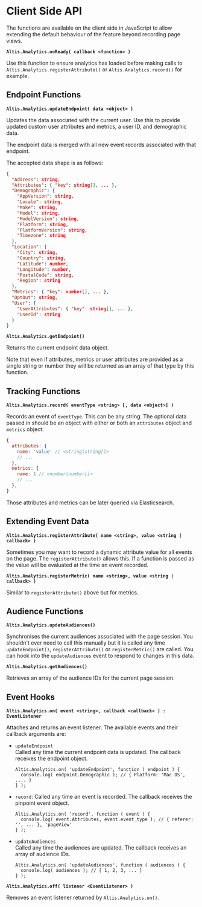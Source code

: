 # Client Side API

The functions are available on the client side in JavaScript to allow extending the default behaviour of the feature beyond recording page views.

**`Altis.Analytics.onReady( callback <function> )`**

Use this function to ensure analytics has loaded before making calls to `Altis.Analytics.registerAttribute()` or `Altis.Analytics.record()` for example.

## Endpoint Functions

**`Altis.Analytics.updateEndpoint( data <object> )`**

Updates the data associated with the current user. Use this to provide updated custom user attributes and metrics, a user ID, and demographic data.

The endpoint data is merged with all new event records associated with that endpoint.

The accepted data shape is as follows:

```json
{
  "Address": string,
  "Attributes": { "key": string[], ... },
  "Demographic": {
    "AppVersion": string,
    "Locale": string,
    "Make": string,
    "Model": string,
    "ModelVersion": string,
    "Platform": string,
    "PlatformVersion": string,
    "Timezone": string
  },
  "Location": {
    "City": string,
    "Country": string,
    "Latitude": number,
    "Longitude": number,
    "PostalCode": string,
    "Region": string
  },
  "Metrics": { "key": number[], ... },
  "OptOut": string,
  "User": {
    "UserAttributes": { "key": string[], ... },
    "UserId": string
  }
}
```

**`Altis.Analytics.getEndpoint()`**

Returns the current endpoint data object.

Note that even if attributes, metrics or user attributes are provided as a single string or number they will be returned as an array of that type by this function.

## Tracking Functions

**`Altis.Analytics.record( eventType <string> [, data <object>] )`**

Records an event of `eventType`. This can be any string. The optional data passed in should be an object with either or both an `attributes` object and `metrics` object:

```js
{
  attributes: {
    name: 'value' // <string|string[]>
    // ...
  },
  metrics: {
    name: 1 // <number|number[]>
    // ...
  },
}
```

Those attributes and metrics can be later queried via Elasticsearch.

## Extending Event Data

**`Altis.Analytics.registerAttribute( name <string>, value <string | callback> )`**

Sometimes you may want to record a dynamic attribute value for all events on the page. The `registerAttribute()` allows this. If a function is passed as the value will be evaluated at the time an event recorded.

**`Altis.Analytics.registerMetric( name <string>, value <string | callback> )`**

Similar to `registerAttribute()` above but for metrics.

## Audience Functions

**`Altis.Analytics.updateAudiences()`**

Synchronises the current audiences associated with the page session. You shouldn't ever need to call this manually but it is called any time `updateEndpoint()`, `registerAttribute()` or `registerMetric()` are called. You can hook into the `updateAudiences` event to respond to changes in this data.

**`Altis.Analytics.getAudiences()`**

Retrieves an array of the audience IDs for the current page session.

## Event Hooks

**`Altis.Analytics.on( event <string>, callback <callback> ) : EventListener`**

Attaches and returns an event listener. The available events and their callback arguments are:

- `updateEndpoint`<br />
  Called any time the current endpoint data is updated. The callback receives the endpoint object.<br />
  ```
  Altis.Analytics.on( 'updateEndpoint', function ( endpoint ) {
    console.log( endpoint.Demographic ); // { Platform: 'Mac OS', .... }
  } );
  ```
- `record`:
  Called any time an event is recorded. The callback receives the pinpoint event object.<br />
  ```
  Altis.Analytics.on( 'record', function ( event ) {
    console.log( event.Attributes, event.event_type ); // { referer: '', ... }, 'pageView'
  } );
  ```
- `updateAudiences`<br />
  Called any time the audiences are updated. The callback receives an array of audience IDs.<br />
  ```
  Altis.Analytics.on( 'updateAudiences', function ( audiences ) {
    console.log( audiences ); // [ 1, 2, 3, ... ]
  } );
  ```

**`Altis.Analytics.off( listener <EventListener> )`**

Removes an event listener returned by `Altis.Analytics.on()`.
